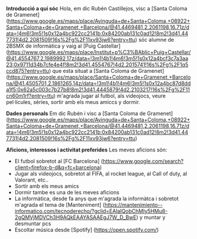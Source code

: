 **Introducció a qui sóc**
Hola, em dic Rubén Castillejos, visc a [Santa Coloma de Gramenet] (https://www.google.es/maps/place/Avinguda+de+Santa+Coloma,+08922+Santa+Coloma+de+Gramenet,+Barcelona/@41.4469481,2.2061198,16.71z/data=!4m6!3m5!1s0x12a4bc922cc2141b:0x84200ab131c0ad12!8m2!3d41.447731!4d2.2081509!16s%2Fg%2F11xv93jw6?entry=ttu) sóc alumne de 2BSMX de informàtica y vaig al [Puig Castellar] (https://www.google.es/maps/place/Institut+p%C3%BAblic+Puig+Castellar/@41.4554767,2.1989992,17z/data=!3m1!4b1!4m6!3m5!1s0x12a4bcf3c7a3aa23:0x9711d34b7cfe4e4f!8m2!3d41.4554767!4d2.2015741!16s%2Fg%2F1q5ccd875?entry=ttu) que esta situat a [Santa Coloma de Gramenet] (https://www.google.es/maps/place/Santa+Coloma+de+Gramenet,+Barcelona/@41.4505701,2.1861265,14z/data=!3m1!4b1!4m6!3m5!1s0x12a4bc87d8dda1f5:0x62a5c003c7b27b8!8m2!3d41.4445879!4d2.2103217!16s%2Fg%2F11cn60m1rf?entry=ttu) m'agrada jugar al futbol, als videojocs, veure pel·lícules, sèries, sortir amb els meus amiccs y dormir.

**Dades personals**
Em dic Rubén i visc a [Santa Coloma de Gramenet] (https://www.google.es/maps/place/Avinguda+de+Santa+Coloma,+08922+Santa+Coloma+de+Gramenet,+Barcelona/@41.4469481,2.2061198,16.71z/data=!4m6!3m5!1s0x12a4bc922cc2141b:0x84200ab131c0ad12!8m2!3d41.447731!4d2.2081509!16s%2Fg%2F11xv93jw6?entry=ttu)

**Aficions, interessos i activitat preferides**
Les meves aficions són:
- El futbol sobretot al [FC Barcelona] (https://www.google.com/search?client=firefox-b-d&q=fc+barcelona)
- Jugar als videojocs, sobretot al FIFA, al rocket league, al Call of duty, al Valorant, etc..
- Sortir amb els meus amics
- Dormir tambe es una de les meves aficions
- La informàtica, desde fa anys que m'agrada la informàtca i sobretot m'agrada el tema de [Manteniment] (https://mantenimiento--informatico.com/tecnoderecho/?gclid=EAIaIQobChMIy5HMu8-2gQMVjMDVCh3H9AQkEAAYASAAEgJ7W_D_BwE) y muntar y desmuntar pcs
- Escoltar música desde [Spotify] (https://open.spotify.com/) 
 
